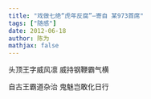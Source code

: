 ```yaml
---
title: "戏做七绝“虎年反腐”—寄自 某973首席"
tags: ["随感"]
date: 2012-06-18
author: 陈为
mathjax: false
---
```


头顶王字威风凛 威持钢鞭霸气横

自古王霸道杂治 鬼魅岂敢化日行